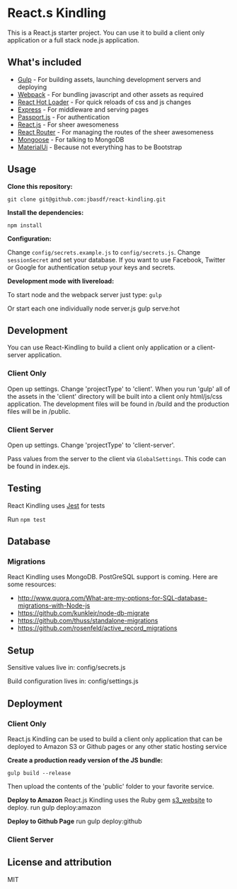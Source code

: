 # React.s Kindling

This is a React.js starter project. You can use it to build a client only application or a full stack node.js application.

## What's included
- [Gulp](http://gulpjs.com/)                                        - For building assets, launching development servers and deploying
- [Webpack](http://webpack.github.io/)                              - For bundling javascript and other assets as required
- [React Hot Loader](https://github.com/gaearon/react-hot-loader)   - For quick reloads of css and js changes
- [Express](http://expressjs.com/)                                  - For middleware and serving pages
- [Passport.js](http://passportjs.org/)                             - For authentication
- [React.js](http://facebook.github.io/react/)                      - For sheer awesomeness
- [React Router](https://github.com/rackt/react-router)             - For managing the routes of the sheer awesomeness
- [Mongoose](http://mongoosejs.com/)                                - For talking to MongoDB
- [MaterialUi](http://callemall.github.io/material-ui/#/)           - Because not everything has to be Bootstrap


## Usage

__Clone this repository:__

`git clone git@github.com:jbasdf/react-kindling.git`

__Install the dependencies:__

`npm install`

__Configuration:__

Change `config/secrets.example.js` to `config/secrets.js`. Change `sessionSecret` and set your database. If you want
to use Facebook, Twitter or Google for authentication setup your keys and secrets.

__Development mode with livereload:__

To start node and the webpack server just type:
`gulp`

Or start each one individually
node server.js
gulp serve:hot


## Development
You can use React-Kindling to build a client only application or a client-server application.

### Client Only
Open up settings. Change 'projectType' to 'client'. When you run 'gulp' all of the assets in the 'client' directory
will be built into a client only html/js/css application. The development files will be found in /build and the 
production files will be in /public.

### Client Server
Open up settings. Change 'projectType' to 'client-server'. 

Pass values from the server to the client via `GlobalSettings`. This code can be found in index.ejs.

## Testing
React Kindling uses [Jest](https://facebook.github.io/jest/) for tests

Run `npm test`

## Database

### Migrations
React Kindling uses MongoDB. PostGreSQL support is coming. Here are some resources:

- http://www.quora.com/What-are-my-options-for-SQL-database-migrations-with-Node-js
- https://github.com/kunklejr/node-db-migrate
- https://github.com/thuss/standalone-migrations
- https://github.com/rosenfeld/active_record_migrations

## Setup

Sensitive values live in:
config/secrets.js

Build configuration lives in:
config/settings.js

## Deployment


### Client Only

React.js Kindling can be used to build a client only application that can be deployed to Amazon S3 or Github pages or
any other static hosting service

__Create a production ready version of the JS bundle:__

`gulp build --release`

Then upload the contents of the 'public' folder to your favorite service.

__Deploy to Amazon__
React.js Kindling uses the Ruby gem [s3_website](https://github.com/laurilehmijoki/s3_website) to deploy.
run gulp deploy:amazon


__Deploy to Github Page__
run gulp deploy:github

### Client Server





License and attribution
-----------------------
MIT